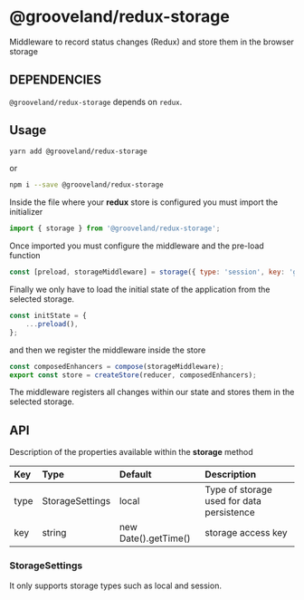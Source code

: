 # @grooveland/redux-storage

Middleware to record status changes (Redux) and store them in the browser storage

## DEPENDENCIES

`@grooveland/redux-storage` depends on `redux`.

## Usage

```bash
yarn add @grooveland/redux-storage
```

or

```bash
npm i --save @grooveland/redux-storage
```

Inside the file where your **redux** store is configured you must import the initializer

```js
import { storage } from '@grooveland/redux-storage';
```

Once imported you must configure the middleware and the pre-load function

```js
const [preload, storageMiddleware] = storage({ type: 'session', key: 'grooveland' });
```

Finally we only have to load the initial state of the application from the selected storage.

```js
const initState = {
    ...preload(),
};
```

and then we register the middleware inside the store

```js
const composedEnhancers = compose(storageMiddleware);
export const store = createStore(reducer, composedEnhancers);
```

The middleware registers all changes within our state and stores them in the selected storage.

## API

Description of the properties available within the **storage** method

| Key  | Type            | Default              | Description                               |
| :--- | :-------------- | :------------------- | :---------------------------------------- |
| type | StorageSettings | local                | Type of storage used for data persistence |
| key  | string          | new Date().getTime() | storage access key                        |

### StorageSettings

It only supports storage types such as local and session.
